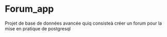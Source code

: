 # Forum_app
Projet de base de données avancée quiq consisteà créer un forum pour la mise en pratique de postgresql
